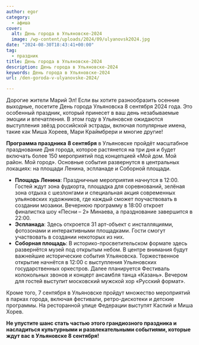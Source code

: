 ```yaml
---
author: egor
category:
  - афиша
cover:
  alt: День города в Ульяновске-2024
  image: /wp-content/uploads/2024/09/ulyanovsk2024.jpg
date: "2024-08-30T18:43:41+00:00"
tag:
  - праздник
title: День города в Ульяновске-2024
description: День города в Ульяновске-2024
keywords: День города в Ульяновске-2024
url: /den-goroda-v-ulyanovske-2024/

---
```

Дорогие жители Марий Эл! Если вы хотите разнообразить осенние выходные, посетите День города Ульяновска 8 сентября 2024 года. Это особенный праздник, который принесет в ваш день незабываемые эмоции и впечатления. В этом году в Ульяновске ожидаются выступления звёзд российской эстрады, включая популярные имена, такие как Миша Хореев, Мари Краймбрери и многие другие!

**Программа праздника** **8 сентября** в Ульяновске пройдёт масштабное празднование Дня города, которое растянется на три дня и будет включать более 150 мероприятий под концепцией «Мой дом. Мой район. Мой город». Основные события развернутся в центральных локациях: на площади Ленина, эспланаде и Соборной площади.

- **Площадь Ленина**: Праздничные мероприятия начнутся в 12:00. Гостей ждут зона фудкорта, площадка для соревнований, зелёная зона отдыха с шезлонгами и специальная акция современных ульяновских художников, где каждый сможет поучаствовать в создании мозаики. Вечернюю программу в 18:00 откроет финалистка шоу «Песни – 2» Минаева, а празднование завершится в 22:00.
- **Эспланада**: Здесь откроется 31 арт-объект с инсталляциями, фотозонами и интерактивными площадками. Гости смогут участвовать в создании некоторых из них.
- **Соборная площадь**: В историко-просветительском формате здесь развернётся музей под открытым небом. В центре внимания будут важнейшие исторические события Ульяновска. Торжественное открытие начнётся в 12:00 с выступления Ульяновских государственных оркестров. Далее планируется Фестиваль колокольных звонов и концерт ансамбля танца «Казань». Вечером для гостей выступит московский мужской хор «Русский формат».

Кроме того, 7 сентября в Ульяновске пройдут множество мероприятий в парках города, включая фестивали, ретро-дискотеки и детские программы. На ресторанной улице Федерации выступят Каспий и Миша Хорев.

**Не упустите шанс стать частью этого грандиозного праздника и насладиться культурными и развлекательными событиями, которые ждут вас в Ульяновске 8 сентября!**
